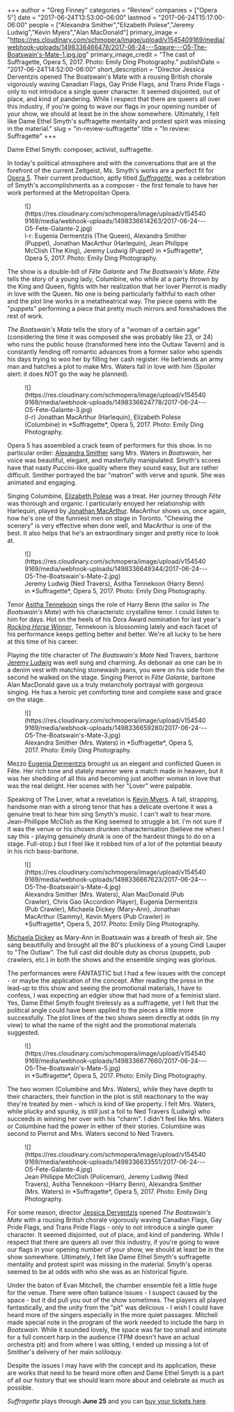 +++
author = "Greg Finney"
categories = "Review"
companies = ["Opera 5"]
date = "2017-06-24T13:53:00-06:00"
lastmod = "2017-06-24T15:17:00-06:00"
people = ["Alexandra Smither","Elizabeth Polese","Jeremy Ludwig","Kevin Myers","Alan MacDonald"]
primary_image = "https://res.cloudinary.com/schmopera/image/upload/v1545409169/media/webhook-uploads/1498336466478/2017-06-24---Sqaure---O5-The-Boatswain's-Mate-1.jpg.jpg"
primary_image_credit = "The cast of Suffragette, Opera 5, 2017. Photo: Emily Ding Photography."
publishDate = "2017-06-24T14:52:00-06:00"
short_description = "Director Jessica Derventzis opened The Boatswain&#039;s Mate with a rousing British chorale vigorously waving Canadian Flags, Gay Pride Flags, and Trans Pride Flags - only to not introduce a single queer character. It seemed disjointed, out of place, and kind of pandering. While I respect that there are queers all over this industry, if you&#039;re going to wave our flags in your opening number of your show, we should at least be in the show somewhere. Ultimately, I felt like Dame Ethel Smyth&#039;s suffragette mentality and protest spirit was missing in the material."
slug = "in-review-suffragette"
title = "In review: Suffragette"
+++

Dame Ethel Smyth: composer, activist, suffragette. 

In today's political atmosphere and with the conversations that are at the forefront of the current Zeitgeist, Ms. Smyth's works are a perfect fit for [Opera 5](/scene/companies/opera-5/). Their current production, aptly titled [*Suffragette*](http://opera5.ca/project/suffragette-details-announced/), was a celebration of Smyth's accomplishments as a composer - the first female to have her work performed at the Metropolitan Opera. 

<figure data-type="image">
![](https://res.cloudinary.com/schmopera/image/upload/v1545409169/media/webhook-uploads/1498336614263/2017-06-24---O5-Fete-Galante-2.jpg)
<figcaption>l-r: Eugenia Dermentzis (The Queen), Alexandra Smither (Puppet), Jonathan MacArthur (Harlequin), Jean Philippe McClish (The King), Jeremy Ludwig (Puppet) in *Suffragette*, Opera 5, 2017. Photo: Emily Ding Photography.</figcaption>
</figure>

The show is a double-bill of *Fête Galante* and *The Boatswain's Mate*. *Fête* tells the story of a young lady, Columbine, who while at a party thrown by the King and Queen, fights with her realization that her lover Pierrot is madly in love with the Queen. No one is being particularly faithful to each other and the plot line works in a metatheatrical way. The piece opens with the "puppets" performing a piece that pretty much mirrors and foreshadows the rest of work. 

*The Boatswain's Mate* tells the story of a "woman of a certain age" (considering the time it was composed she was probably like 23, or 24) who runs the public house (transformed here into the Outlaw Tavern) and is constantly fending off romantic advances from a former sailor who spends his days trying to woo her by filling her cash register. He befriends an army man and hatches a plot to make Mrs. Waters fall in love with him (Spoiler alert: it does NOT go the way he planned). 

<figure data-type="image">
![](https://res.cloudinary.com/schmopera/image/upload/v1545409169/media/webhook-uploads/1498336624778/2017-06-24---O5-Fete-Galante-3.jpg)
<figcaption>(l-r) Jonathan MacArthur (Harlequin), Elizabeth Polese (Columbine) in *Suffragette*, Opera 5, 2017. Photo: Emily Ding Photography.</figcaption>
</figure>

Opera 5 has assembled a crack team of performers for this show. In no particular order: [Alexandra Smither](/scene/people/alexandra-smither/) sang Mrs. Waters in *Boatswain*, her voice was beautiful, elegant, and masterfully manipulated. Smyth's scores have that nasty Puccini-like quality where they sound easy, but are rather difficult. Smither portrayed the bar "matron" with verve and spunk. She was animated and engaging. 

Singing Columbine, [Elizabeth Polese](/scene/people/elizabeth-polese/) was a treat. Her journey through *Fête* was thorough and organic. I particularly enoyed her relationship with Harlequin, played by [Jonathan MacArthur](/scene/people/jonathan-macarthur/). MacArthur shows us, once again, how he's one of the funniest men on stage in Toronto. "Chewing the scenery" is very effective when done well, and MacArthur is one of the best. It also helps that he's an extraordinary singer and pretty nice to look at.

<figure data-type="image">
![](https://res.cloudinary.com/schmopera/image/upload/v1545409169/media/webhook-uploads/1498336649344/2017-06-24---O5-The-Boatswain's-Mate-2.jpg)
<figcaption>Jeremy Ludwig (Ned Travers), Asitha Tennekoon (Harry Benn) in *Suffragette*, Opera 5, 2017. Photo: Emily Ding Photography.</figcaption>
</figure>

Tenor [Asitha Tennekoon](/scene/people/asitha-tennekoon/) sings the role of Harry Benn (the sailor in *The Boatswain's Mate*) with his characteristc crystalline tenor. I could listen to him for days. Hot on the heels of his Dora Award nomination for last year's [*Rocking Horse Winner*](/in-review-rocking-horse-winner/), Tennekoon is blossoming lately and each facet of his performance keeps getting better and better. We're all lucky to be here at this time of his career. 

Playing the title character of *The Boatswain's Mate* Ned Travers, baritone [Jeremy Ludwig](/scene/people/jeremy-ludwig/) was well sung and charming. As debonair as one can be in a denim vest with matching stonewash jeans, you were on his side from the second he walked on the stage. Singing Pierrot in *Fête Galante*, baritone Alan MacDonald gave us a truly melancholy portrayal with gorgeous singing. He has a heroic yet comforting tone and complete ease and grace on the stage.  

<figure data-type="image">
![](https://res.cloudinary.com/schmopera/image/upload/v1545409169/media/webhook-uploads/1498336659280/2017-06-24---O5-The-Boatswain's-Mate-3.jpg)
<figcaption>Alexandra Smither (Mrs. Waters) in *Suffragette*, Opera 5, 2017. Photo: Emily Ding Photography.</figcaption>
</figure>

Mezzo [Eugenia Dermentzis](/scene/people/eugenia-dermentzis/) brought us an elegant and conflicted Queen in Fête. Her rich tone and stately manner were a match made in heaven, but it was her shedding of all this and becoming just another woman in love that was the real delight. Her scenes with her "Lover" were palpable. 

Speaking of The Lover, what a revelation is [Kevin Myers](/scene/people/kevin-myers/). A tall, strapping, handsome man with a strong tenor that has a delicate overtone it was a genuine treat to hear him sing Smyth's music. I can't wait to hear more. Jean-Phillippe McClish as the King seemed to struggle a bit. I'm not sure if it was the venue or his chosen drunken characterisation (believe me when I say this - playing genuinely drunk is one of the hardest things to do on a stage. Full-stop.) but I feel like it robbed him of a lot of the potential beauty in his rich bass-baritone. 

<figure data-type="image">
![](https://res.cloudinary.com/schmopera/image/upload/v1545409169/media/webhook-uploads/1498336667623/2017-06-24---O5-The-Boatswain's-Mate-4.jpg)
<figcaption>Alexandra Smither (Mrs. Waters), Alan MacDonald (Pub Crawler), Chris Gao (Accordion Player), Eugenia Dermentzis (Pub Crawler), Michaela Dickey (Mary-Ann), Jonathan MacArthur (Sammy), Kevin Myers (Pub Crawler) in *Suffragette*, Opera 5, 2017. Photo: Emily Ding Photography.</figcaption>
</figure>

[Michaela Dickey](/scene/people/michaela-dickey/) as Mary-Ann in Boatswain was a breath of fresh air. She sang beautifully and brought all the 80's pluckiness of a young Cindi Lauper to "The Outlaw". The full cast did double duty as chorus (puppets, pub crawlers, etc.) in both the shows and the ensemble singing was glorious. 

The performances were FANTASTIC but I had a few issues with the concept - or maybe the application of the concept. After reading the press in the lead-up to this show and seeing the promotional materials, I have to confess, I was expecting an edgier show that had more of a feminist slant. Yes, Dame Ethel Smyth fought tirelessly as a suffragette, yet I felt that the political angle could have been applied to the pieces a little more successfully. The plot lines of the two shows seem directly at odds (in my view) to what the name of the night and the promotional materials suggested. 

<figure data-type="image">
![](https://res.cloudinary.com/schmopera/image/upload/v1545409169/media/webhook-uploads/1498336677660/2017-06-24---O5-The-Boatswain's-Mate-5.jpg)
<figcaption>in *Suffragette*, Opera 5, 2017. Photo: Emily Ding Photography.</figcaption>
</figure>

The two women (Columbine and Mrs. Waters), while they have depth to their characters, their function in the plot is still reactionary to the way they're treated by men - which is kind of like property. I felt Mrs. Waters, while plucky and spunky, is still just a foil to Ned Travers (Ludwig) who succeeds in winning her over with his "charm". I didn't feel like Mrs. Waters or Columbine had the power in either of their stories. Columbine was second to Pierrot and Mrs. Waters second to Ned Travers. 

<figure data-type="image">
![](https://res.cloudinary.com/schmopera/image/upload/v1545409169/media/webhook-uploads/1498336633551/2017-06-24---O5-Fete-Galante-4.jpg)
<figcaption>Jean Philippe McClish (Policeman), Jeremy Ludwig (Ned Travers), Asitha Tennekoon –(Harry Benn), Alexandra Smither (Mrs. Waters) in *Suffragette*, Opera 5, 2017. Photo: Emily Ding Photography.</figcaption>
</figure>

For some reason, director [Jessica Derventzis](/scene/people/jessica-derventzis/) opened *The Boatswain's Mate* with a rousing British chorale vigorously waving Canadian Flags, Gay Pride Flags, and Trans Pride Flags - only to not introduce a single queer character. It seemed disjointed, out of place, and kind of pandering. While I respect that there are queers all over this industry, if you're going to wave our flags in your opening number of your show, we should at least be in the show somewhere. Ultimately, I felt like Dame Ethel Smyth's suffragette mentality and protest spirit was missing in the material. Smyth's operas seemed to be at odds with who she was as an historical figure.

Under the baton of Evan Mitchell, the chamber ensemble felt a little huge for the venue. There were often balance issues - I suspect caused by the space - but it did pull you out of the show sometimes. The players all played fantastically, and the unity from the "pit" was delicious - I wish I could have heard more of the singers especially in the more quiet passages. Mitchell made special note in the program of the work needed to include the harp in *Boatswain*. While it sounded lovely, the space was far too small and intimate for a full concert harp in the audience (TPM doesn't have an actual orchestra pit) and from where I was sitting, I ended up missing a lot of Smither's delivery of her main soliloquy. 

Despite the issues I may have with the concept and its application, these are works that need to be heard more often and Dame Ethel Smyth is a part of all our history that we should learn more about and celebrate as much as possible. 

*Suffragette* plays through **June 25** and you can [buy your tickets here](http://opera5.ca/project/suffragette-details-announced/). 
